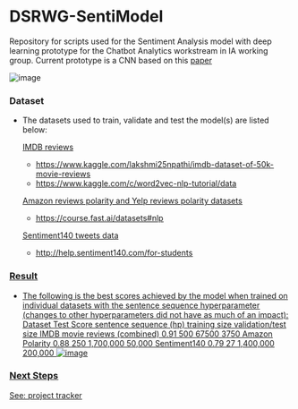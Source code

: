 # DSRWG-SentiModel
Repository for scripts used for the Sentiment Analysis model with deep learning prototype for the Chatbot Analytics workstream in IA working group.
Current prototype is a CNN based on this [paper](https://arxiv.org/ftp/arxiv/papers/2006/2006.03541.pdf)

![image](https://user-images.githubusercontent.com/50050912/157023128-fa016fbe-f2c5-463e-b900-2120301690f2.png)

### Dataset
- The datasets used to train, validate and test the model(s) are listed below:
    
    <u>IMDB reviews<u>
    - https://www.kaggle.com/lakshmi25npathi/imdb-dataset-of-50k-movie-reviews
    - https://www.kaggle.com/c/word2vec-nlp-tutorial/data
  
    <u>Amazon reviews polarity and Yelp reviews polarity datasets<u>
    - https://course.fast.ai/datasets#nlp
  
    <u>Sentiment140 tweets data<u>
    - http://help.sentiment140.com/for-students
      

### Result
- The following is the best scores achieved by the model when trained on individual datasets with the sentence sequence hyperparameter (changes to other hyperparameters did not have as much of an impact):
      Dataset	Test Score	sentence sequence (hp)	training size	validation/test size
IMDB movie reviews (combined)	0.91	500	67500	3750
Amazon Polarity 	0.88	250	1,700,000	50,000
Sentiment140	0.79	27	1,400,000	200,000
![image](https://user-images.githubusercontent.com/50050912/161445853-697bfb52-497e-44c3-a66f-401a79530b34.png)


### Next Steps
See: [project tracker](https://capgemini.sharepoint.com/:x:/r/sites/DataScienceResearchDSRWG/Shared%20Documents/General/project_tracker.xlsx?d=w0033b3549f974dbc89cb0a711a0c8e73&csf=1&web=1&e=x7JwJK)
